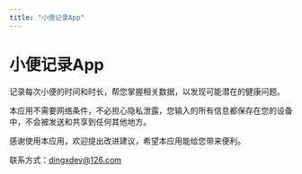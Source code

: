 ```yaml
---
title: "小便记录App"
---
```


# 小便记录App

记录每次小便的时间和时长，帮您掌握相关数据，以发现可能潜在的健康问题。

本应用不需要网络条件，不必担心隐私泄露，您输入的所有信息都保存在您的设备中，不会被发送和共享到任何其他地方。

感谢使用本应用，欢迎提出改进建议，希望本应用能给您带来便利。

联系方式：dingxdev@126.com
